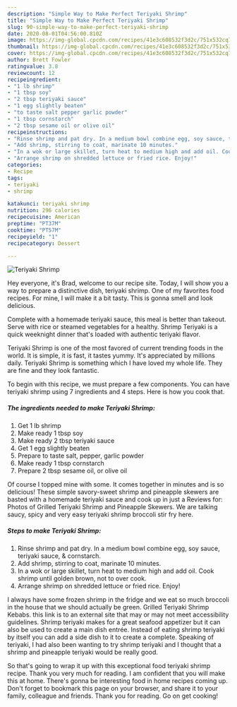 ```yaml
---
description: "Simple Way to Make Perfect Teriyaki Shrimp"
title: "Simple Way to Make Perfect Teriyaki Shrimp"
slug: 90-simple-way-to-make-perfect-teriyaki-shrimp
date: 2020-08-01T04:56:00.810Z
image: https://img-global.cpcdn.com/recipes/41e3c608532f3d2c/751x532cq70/teriyaki-shrimp-recipe-main-photo.jpg
thumbnail: https://img-global.cpcdn.com/recipes/41e3c608532f3d2c/751x532cq70/teriyaki-shrimp-recipe-main-photo.jpg
cover: https://img-global.cpcdn.com/recipes/41e3c608532f3d2c/751x532cq70/teriyaki-shrimp-recipe-main-photo.jpg
author: Brett Fowler
ratingvalue: 3.8
reviewcount: 12
recipeingredient:
- "1 lb shrimp"
- "1 tbsp soy"
- "2 tbsp teriyaki sauce"
- "1 egg slightly beaten"
- "to taste salt pepper garlic powder"
- "1 tbsp cornstarch"
- "2 tbsp sesame oil or olive oil"
recipeinstructions:
- "Rinse shrimp and pat dry. In a medium bowl combine egg, soy sauce, teriyaki sauce, &amp; cornstarch."
- "Add shrimp, stirring to coat, marinate 10 minutes."
- "In a wok or large skillet, turn heat to medium high and add oil. Cook shrimp until golden brown, not to over cook."
- "Arrange shrimp on shredded lettuce or fried rice. Enjoy!"
categories:
- Recipe
tags:
- teriyaki
- shrimp

katakunci: teriyaki shrimp 
nutrition: 296 calories
recipecuisine: American
preptime: "PT37M"
cooktime: "PT57M"
recipeyield: "1"
recipecategory: Dessert

---
```



![Teriyaki Shrimp](https://img-global.cpcdn.com/recipes/41e3c608532f3d2c/751x532cq70/teriyaki-shrimp-recipe-main-photo.jpg)

Hey everyone, it's Brad, welcome to our recipe site. Today, I will show you a way to prepare a distinctive dish, teriyaki shrimp. One of my favorites food recipes. For mine, I will make it a bit tasty. This is gonna smell and look delicious.

Complete with a homemade teriyaki sauce, this meal is better than takeout. Serve with rice or steamed vegetables for a healthy. Shrimp Teriyaki is a quick weeknight dinner that&#39;s loaded with authentic teriyaki flavor.

Teriyaki Shrimp is one of the most favored of current trending foods in the world. It is simple, it is fast, it tastes yummy. It's appreciated by millions daily. Teriyaki Shrimp is something which I have loved my whole life. They are fine and they look fantastic.


To begin with this recipe, we must prepare a few components. You can have teriyaki shrimp using 7 ingredients and 4 steps. Here is how you cook that.

<!--inarticleads1-->

##### The ingredients needed to make Teriyaki Shrimp:

1. Get 1 lb shrimp
1. Make ready 1 tbsp soy
1. Make ready 2 tbsp teriyaki sauce
1. Get 1 egg slightly beaten
1. Prepare to taste salt, pepper, garlic powder
1. Make ready 1 tbsp cornstarch
1. Prepare 2 tbsp sesame oil, or olive oil


Of course I topped mine with some. It comes together in minutes and is so delicious! These simple savory-sweet shrimp and pineapple skewers are basted with a homemade teriyaki sauce and cook up in just a Reviews for: Photos of Grilled Teriyaki Shrimp and Pineapple Skewers. We are talking saucy, spicy and very easy teriyaki shrimp broccoli stir fry here. 

<!--inarticleads2-->

##### Steps to make Teriyaki Shrimp:

1. Rinse shrimp and pat dry. In a medium bowl combine egg, soy sauce, teriyaki sauce, &amp; cornstarch.
1. Add shrimp, stirring to coat, marinate 10 minutes.
1. In a wok or large skillet, turn heat to medium high and add oil. Cook shrimp until golden brown, not to over cook.
1. Arrange shrimp on shredded lettuce or fried rice. Enjoy!


I always have some frozen shrimp in the fridge and we eat so much broccoli in the house that we should actually be green. Grilled Teriyaki Shrimp Kebabs. this link is to an external site that may or may not meet accessibility guidelines. Shrimp teriyaki makes for a great seafood appetizer but it can also be used to create a main dish entrée. Instead of eating shrimp teriyaki by itself you can add a side dish to it to create a complete. Speaking of teriyaki, I had also been wanting to try shrimp teriyaki and I thought that a shrimp and pineapple teriyaki would be really good. 

So that's going to wrap it up with this exceptional food teriyaki shrimp recipe. Thank you very much for reading. I am confident that you will make this at home. There's gonna be interesting food in home recipes coming up. Don't forget to bookmark this page on your browser, and share it to your family, colleague and friends. Thank you for reading. Go on get cooking!
